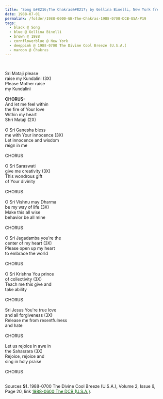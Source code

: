 ```yaml
---
title: 'Song &#8216;The Chakras&#8217; by Gellina Binelli, New York from the 1988-0700 The Divine Cool Breeze (U.S.A.), Volume 2, Issue 6, Page 20'
date: 1988-07-01
permalink: /folder/1988-0000-GB-The-Chakras-1988-0700-DCB-USA-P19
tags:
  - black @ Song
  - blue @ Gellina Binelli
  - brown @ 1988
  - cornflowerblue @ New York
  - deeppink @ 1988-0700 The Divine Cool Breeze (U.S.A.)
  - maroon @ Chakras
---
```


<br>

<p>
Sri Mataji please<br>
raise my Kundalini (3X)<br>
Please Mother raise<br>
my Kundalini <br>
<br>
<b>CHORUS:</b><br>
And let me feel within<br>
the fire of Your love<br>
Within my heart<br>
Shri Mataji (2X)<br>
<br>
O Sri Ganesha bless<br>
me with Your innocence (3X)<br>
Let innocence and wisdom<br>
reign in me<br>
<br>
CHORUS<br>
<br>
O Sri Saraswati<br>
give me creativity (3X)<br>
This wondrous gift<br>
of Your divinity<br>
<br>
CHORUS<br>
<br>
O Sri Vishnu may Dharma<br>
be my way of life (3X)<br>
Make this all wise<br>
behavior be all mine<br>
<br>
CHORUS<br>
<br>
O Sri Jagadamba you're the<br>
center of my heart (3X)<br>
Please open up my heart<br>
to embrace the world<br>
<br>
CHORUS<br>
<br>
O Sri Krishna You prince<br>
of collectivity (3X)<br>
Teach me this give and<br>
take ability<br>
<br>
CHORUS<br>
<br>
Sri Jesus You're true love<br>
and all forgiveness (3X)<br>
Release me from resentfulness<br>
and hate<br>
<br>
CHORUS<br>
<br>
Let us rejoice in awe in<br>
the Sahasrara (3X)<br>
Rejoice, rejoice and<br>
sing in holy praise<br>
<br>
CHORUS
</p>

<br>

<wave-list>
<list-title color="DarkSeaGreen" width="40">Sources</list-title>
  <list-item color="BlanchedAlmond"  width="280"><b>S1. </b> 1988-0700 The Divine Cool Breeze (U.S.A.), Volume 2, Issue 6, Page 20, link <a href="https://b286c762-1c9b-468d-afbf-9f039b298299.usrfiles.com/ugd/b286c7_1c14db06f440431fa2f09486d14a54fe.pdf"><font color="DarkGreen">1988-0600 The DCB (U.S.A.)</font></a>.</list-item>
</wave-list>
